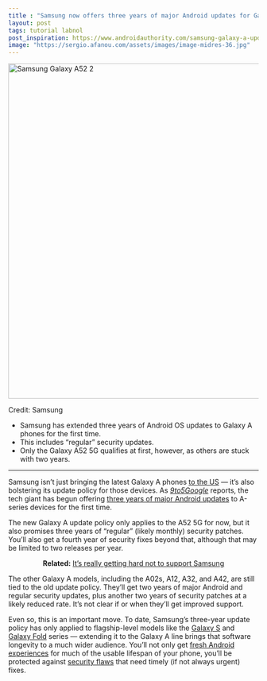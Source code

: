 ```yaml
---
title : "Samsung now offers three years of major Android updates for Galaxy A phones"
layout: post
tags: tutorial labnol
post_inspiration: https://www.androidauthority.com/samsung-galaxy-a-update-3-years-1216026/
image: "https://sergio.afanou.com/assets/images/image-midres-36.jpg"
---
```


<p><html><body><img class="size-large wp-image-1209149 noname aa-img" title="Samsung Galaxy A52 2" src="https://cdn57.androidauthority.net/wp-content/uploads/2021/03/Samsung-Galaxy-A52-2-1200x675.jpg" alt="Samsung Galaxy A52 2" width="1200" height="675" data-attachment-id="1209149" srcset="https://cdn57.androidauthority.net/wp-content/uploads/2021/03/Samsung-Galaxy-A52-2-1200x675.jpg 1200w, https://cdn57.androidauthority.net/wp-content/uploads/2021/03/Samsung-Galaxy-A52-2-300x170.jpg 300w, https://cdn57.androidauthority.net/wp-content/uploads/2021/03/Samsung-Galaxy-A52-2-768x432.jpg 768w, https://cdn57.androidauthority.net/wp-content/uploads/2021/03/Samsung-Galaxy-A52-2-1536x864.jpg 1536w, https://cdn57.androidauthority.net/wp-content/uploads/2021/03/Samsung-Galaxy-A52-2-16x9.jpg 16w, https://cdn57.androidauthority.net/wp-content/uploads/2021/03/Samsung-Galaxy-A52-2-32x18.jpg 32w, https://cdn57.androidauthority.net/wp-content/uploads/2021/03/Samsung-Galaxy-A52-2-28x16.jpg 28w, https://cdn57.androidauthority.net/wp-content/uploads/2021/03/Samsung-Galaxy-A52-2-56x32.jpg 56w, https://cdn57.androidauthority.net/wp-content/uploads/2021/03/Samsung-Galaxy-A52-2-64x36.jpg 64w, https://cdn57.androidauthority.net/wp-content/uploads/2021/03/Samsung-Galaxy-A52-2-712x400.jpg 712w, https://cdn57.androidauthority.net/wp-content/uploads/2021/03/Samsung-Galaxy-A52-2-1000x563.jpg 1000w, https://cdn57.androidauthority.net/wp-content/uploads/2021/03/Samsung-Galaxy-A52-2-792x446.jpg 792w, https://cdn57.androidauthority.net/wp-content/uploads/2021/03/Samsung-Galaxy-A52-2-1280x720.jpg 1280w, https://cdn57.androidauthority.net/wp-content/uploads/2021/03/Samsung-Galaxy-A52-2-840x472.jpg 840w, https://cdn57.androidauthority.net/wp-content/uploads/2021/03/Samsung-Galaxy-A52-2-1340x754.jpg 1340w, https://cdn57.androidauthority.net/wp-content/uploads/2021/03/Samsung-Galaxy-A52-2-770x433.jpg 770w, https://cdn57.androidauthority.net/wp-content/uploads/2021/03/Samsung-Galaxy-A52-2-356x200.jpg 356w, https://cdn57.androidauthority.net/wp-content/uploads/2021/03/Samsung-Galaxy-A52-2-675x380.jpg 675w, https://cdn57.androidauthority.net/wp-content/uploads/2021/03/Samsung-Galaxy-A52-2.jpg 1920w" sizes="(max-width: 1200px) 100vw, 1200px" /></p>
<div class="aa-img-source-credit">
<div class="aa-img-source-and-credit full">
<div class="aa-img-source text-right"><span>Credit:</span> Samsung</div>
</div>
</div>
<div class="aa_tldr_text">
<ul>
<li>Samsung has extended three years of Android OS updates to Galaxy A phones for the first time.</li>
<li>This includes &#8220;regular&#8221; security updates.</li>
<li>Only the Galaxy A52 5G qualifies at first, however, as others are stuck with two years.</li>
</ul>
</div><hr>
<p>Samsung isn&#8217;t just bringing the latest Galaxy A phones <a href="https://www.androidauthority.com/samsung-galaxy-a52-a42-a32-us-availability-price-1215227/">to the US</a> — it&#8217;s also bolstering its update policy for those devices. As <a href="https://9to5google.com/2021/04/07/samsung-galaxy-a52-5g-android-updates/"><em>9to5Google</em></a> reports, the tech giant has begun offering <a href="https://www.androidauthority.com/samsung-android-updates-1148888/">three years of major Android updates</a> to A-series devices for the first time.</p>
<p>The new Galaxy A update policy only applies to the A52 5G for now, but it also promises three years of &#8220;regular&#8221; (likely monthly) security patches. You&#8217;ll also get a fourth year of security fixes beyond that, although that may be limited to two releases per year.</p>
<p style="text-align: center;"><strong>Related:</strong> <a href="https://www.androidauthority.com/samsung-phones-2021-1214703/">It&#8217;s really getting hard not to support Samsung</a></p>
<p>The other Galaxy A models, including the A02s, A12, A32, and A42, are still tied to the old update policy. They&#8217;ll get two years of major Android and regular security updates, plus another two years of security patches at a likely reduced rate. It&#8217;s not clear if or when they&#8217;ll get improved support.</p>
<p>Even so, this is an important move. To date, Samsung&#8217;s three-year update policy has only applied to flagship-level models like the <a href="https://www.androidauthority.com/samsung-galaxy-s21-series-1147733/">Galaxy S</a> and <a href="https://www.androidauthority.com/samsung-galaxy-z-fold-2-1135368/">Galaxy Fold</a> series — extending it to the Galaxy A line brings that software longevity to a much wider audience. You&#8217;ll not only get <a href="https://www.androidauthority.com/android-12-review-1201890/">fresh Android experiences</a> for much of the usable lifespan of your phone, you&#8217;ll be protected against <a href="https://www.androidauthority.com/snapdragon-dsp-android-security-flaw-1146291/">security flaws</a> that need timely (if not always urgent) fixes.</p>
</body></html></p>
